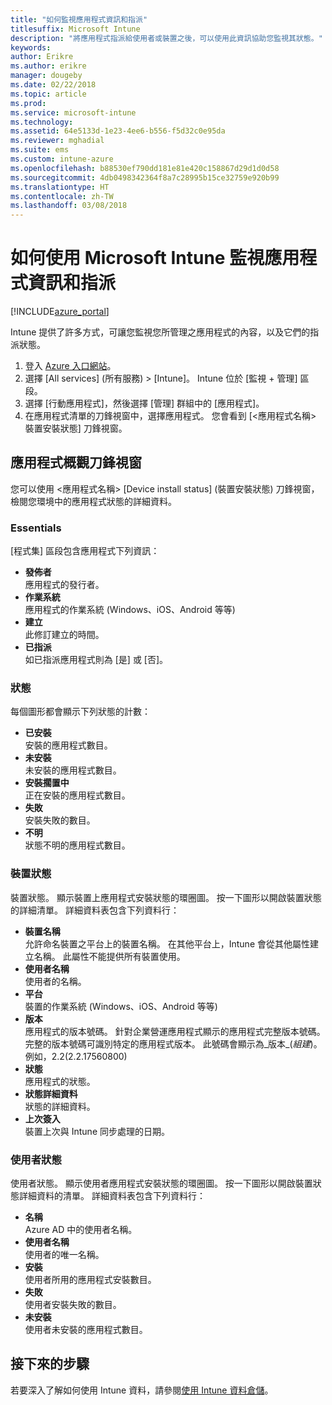 ```yaml
---
title: "如何監視應用程式資訊和指派"
titlesuffix: Microsoft Intune
description: "將應用程式指派給使用者或裝置之後，可以使用此資訊協助您監視其狀態。"
keywords: 
author: Erikre
ms.author: erikre
manager: dougeby
ms.date: 02/22/2018
ms.topic: article
ms.prod: 
ms.service: microsoft-intune
ms.technology: 
ms.assetid: 64e5133d-1e23-4ee6-b556-f5d32c0e95da
ms.reviewer: mghadial
ms.suite: ems
ms.custom: intune-azure
ms.openlocfilehash: b88530ef790dd181e81e420c158867d29d1d0d58
ms.sourcegitcommit: 4db0498342364f8a7c28995b15ce32759e920b99
ms.translationtype: HT
ms.contentlocale: zh-TW
ms.lasthandoff: 03/08/2018
---
```

# <a name="how-to-monitor-app-information-and-assignments-with-microsoft-intune"></a>如何使用 Microsoft Intune 監視應用程式資訊和指派

[!INCLUDE[azure_portal](./includes/azure_portal.md)]

Intune 提供了許多方式，可讓您監視您所管理之應用程式的內容，以及它們的指派狀態。

1. 登入 [Azure 入口網站](https://portal.azure.com)。
2. 選擇 [All services] (所有服務) > [Intune]。 Intune 位於 [監視 + 管理] 區段。
3. 選擇 [行動應用程式]，然後選擇 [管理] 群組中的 [應用程式]。
5. 在應用程式清單的刀鋒視窗中，選擇應用程式。 您會看到 [<應用程式名稱> 裝置安裝狀態] 刀鋒視窗。

## <a name="app-overview-blade"></a>應用程式概觀刀鋒視窗

您可以使用 <應用程式名稱> [Device install status] \(裝置安裝狀態) 刀鋒視窗，檢閱您環境中的應用程式狀態的詳細資料。

### <a name="essentials"></a>Essentials

[程式集] 區段包含應用程式下列資訊：

 - **發佈者**  
應用程式的發行者。
 - **作業系統**  
應用程式的作業系統 (Windows、iOS、Android 等等)
 - **建立**  
此修訂建立的時間。
 - **已指派**  
如已指派應用程式則為 [是] 或 [否]。

### <a name="status"></a>狀態
每個圖形都會顯示下列狀態的計數：

 - **已安裝**  
安裝的應用程式數目。
 - **未安裝**  
未安裝的應用程式數目。
 - **安裝擱置中**  
正在安裝的應用程式數目。
 - **失敗**  
安裝失敗的數目。
 - **不明**  
狀態不明的應用程式數目。

### <a name="device-status"></a>裝置狀態

裝置狀態。 顯示裝置上應用程式安裝狀態的環圈圖。 按一下圖形以開啟裝置狀態的詳細清單。 詳細資料表包含下列資料行：

 - **裝置名稱**  
允許命名裝置之平台上的裝置名稱。 在其他平台上，Intune 會從其他屬性建立名稱。 此屬性不能提供所有裝置使用。
 - **使用者名稱**  
使用者的名稱。
 - **平台**  
裝置的作業系統 (Windows、iOS、Android 等等)
 - **版本**  
應用程式的版本號碼。 針對企業營運應用程式顯示的應用程式完整版本號碼。 完整的版本號碼可識別特定的應用程式版本。 此號碼會顯示為_版本_(_組建_)。 例如，2.2(2.2.17560800)
 - **狀態**  
應用程式的狀態。
 - **狀態詳細資料**  
狀態的詳細資料。
 - **上次簽入**  
裝置上次與 Intune 同步處理的日期。


### <a name="user-status"></a>使用者狀態

使用者狀態。 顯示使用者應用程式安裝狀態的環圈圖。 按一下圖形以開啟裝置狀態詳細資料的清單。 詳細資料表包含下列資料行：
 - **名稱**  
Azure AD 中的使用者名稱。
 - **使用者名稱**  
使用者的唯一名稱。
 - **安裝**  
使用者所用的應用程式安裝數目。
 - **失敗**  
使用者安裝失敗的數目。
 - **未安裝**  
使用者未安裝的應用程式數目。


## <a name="next-steps"></a>接下來的步驟

若要深入了解如何使用 Intune 資料，請參閱[使用 Intune 資料倉儲](reports-nav-create-intune-reports.md)。
